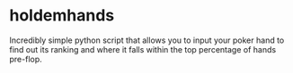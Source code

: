 # holdemhands
Incredibly simple python script that allows you to input your poker hand to find out its ranking and where it falls within the top percentage of hands pre-flop.
